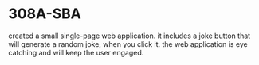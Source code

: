 # 308A-SBA
created a small single-page web application.
it includes a joke button that will generate a random joke, when you click it.
the web application is eye catching and will keep the user engaged.